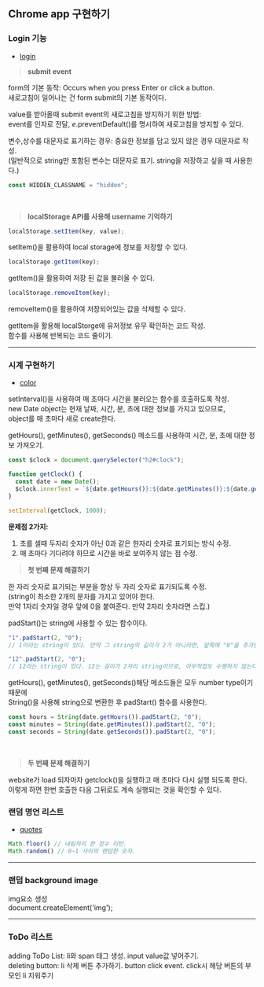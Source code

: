 ## Chrome app 구현하기

### Login 기능

* [login](chrome/js/greetings.js)

> **submit event**

form의 기본 동작: Occurs when you press Enter or click a button.  
새로고침이 일어나는 건 form submit의 기본 동작이다.

value를 받아올때 submit event의 새로고침을 방지하기 위한 방법:  
event를 인자로 전달, _e_.preventDefault()를 명시하여 새로고침을 방지할 수 있다.

변수,상수를 대문자로 표기하는 경우: 중요한 정보를 담고 있지 않은 경우 대문자로 작성.  
(일반적으로 string만 포함된 변수는 대문자로 표기. string을 저장하고 싶을 때 사용한다.)

```javascript
const HIDDEN_CLASSNAME = "hidden";
```

<br>

> **localStorage API를 사용해 username 기억하기**

```javascript
localStorage.setItem(key, value);
```

setItem()을 활용하여 local storage에 정보를 저장할 수 있다.

```javascript
localStorage.getItem(key);
```

getItem()을 활용하여 저장 된 값을 불러올 수 있다.

```javascript
localStorage.removeItem(key);
```

removeItem()을 활용하여 저장되어있는 값을 삭제할 수 있다.

getItem을 활용해 localStorge에 유저정보 유무 확인하는 코드 작성.  
함수를 사용해 반복되는 코드 줄이기.

---

### 시계 구현하기
* [color](chrome/js/clock.js)

setInterval()을 사용하여 매 초마다 시간을 불러오는 함수를 호출하도록 작성.  
new Date object는 현재 날짜, 시간, 분, 초에 대한 정보를 가지고 있으므로,  
object를 매 초마다 새로 create한다.  
  
getHours(), getMinutes(), getSeconds() 메소드를 사용하여 시간, 분, 초에 대한 정보 가져오기.

```javascript
const $clock = document.querySelector("h2#clock");

function getClock() {
  const date = new Date();
  $clock.innerText = `${date.getHours()}:${date.getMinutes()}:${date.getSeconds()}`;
}

setInterval(getClock, 1000);
```

**문제점 2가지:**

1.  초를 셀때 두자리 숫자가 아닌 0과 같은 한자리 숫자로 표기되는 방식 수정.
2.  매 초마다 기다려야 하므로 시간을 바로 보여주지 않는 점 수정.

> **첫 번째 문제 해결하기**  

한 자리 숫자로 표기되는 부분을 항상 두 자리 숫자로 표기되도록 수정.  
(string이 최소한 2개의 문자를 가지고 있어야 한다.  
만약 1자리 숫자일 경우 앞에 0을 붙여준다. 만약 2자리 숫자라면 스킵.)

padStart()는 string에 사용할 수 있는 함수이다.

```javascript
"1".padStart(2, "0");
// 1이라는 string이 있다. 만약 그 string의 길이가 2가 아니라면, 앞쪽에 "0"을 추가한다.

"12".padStart(2, "0");
// 12라는 string이 있다. 12는 길이가 2자리 string이므로, 아무작업도 수행하지 않는다.
```

getHours(), getMinutes(), getSeconds()해당 메소드들은 모두 number type이기 때문에  
String()을 사용해 string으로 변환한 후 padStart() 함수를 사용한다.

```javascript
const hours = String(date.getHours()).padStart(2, "0");
const minutes = String(date.getMinutes()).padStart(2, "0");
const seconds = String(date.getSeconds()).padStart(2, "0");
```
<br>

> **두 번째 문제 해결하기**  

website가 load 되자마자 getclock()을 실행하고 매 초마다 다시 실행 되도록 한다.  
이렇게 하면 한번 호출한 다음 그뒤로도 계속 실행되는 것을 확인할 수 있다.


### 랜덤 명언 리스트
* [quotes](chrome/js/quotes.js)
```javascript
Math.floor() // 내림처리 한 정수 리턴.
Math.random() // 0~1 사이의 랜덤한 숫자.
```
---

### 랜덤 background image
img요소 생성  
document.createElement('img');

---

### ToDo 리스트
adding ToDo List: li와 span 태그 생성. input value값 넣어주기.  
deleting button: li 삭제 버튼 추가하기. button click event. click시 해당 버튼의 부모인 li 지워주기